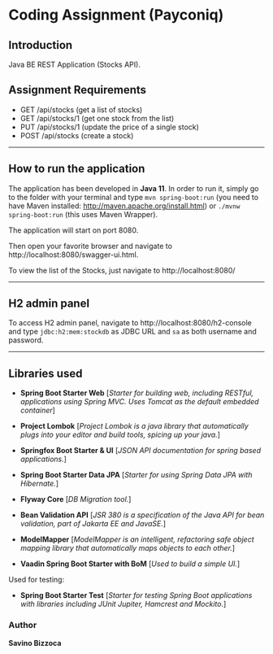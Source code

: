 # Coding Assignment (Payconiq)

## Introduction

Java BE REST Application (Stocks API).

## Assignment Requirements

- GET /api/stocks (get a list of stocks)
- GET /api/stocks/1 (get one stock from the list)
- PUT /api/stocks/1 (update the price of a single stock)
- POST /api/stocks (create a stock)

***

## How to run the application

The application has been developed in **Java 11**. In order to run it, simply go to the folder with your terminal and
type `mvn spring-boot:run` (you need to have Maven installed: http://maven.apache.org/install.html)
or `./mvnw spring-boot:run` (this uses Maven Wrapper).

The application will start on port 8080.

Then open your favorite browser and navigate to http://localhost:8080/swagger-ui.html.

To view the list of the Stocks, just navigate to http://localhost:8080/

***
## H2 admin panel

To access H2 admin panel, navigate to http://localhost:8080/h2-console and type `jdbc:h2:mem:stockdb` as JDBC URL and `sa` as both username and password.

***

## Libraries used

* **Spring Boot Starter Web**
  [_Starter for building web, including RESTful, applications using Spring MVC. Uses Tomcat as the default embedded
  container_]

* **Project Lombok**
  [_Project Lombok is a java library that automatically plugs into your editor and build tools, spicing up your java._]

* **Springfox Boot Starter & UI**
  [_JSON API documentation for spring based applications._]

* **Spring Boot Starter Data JPA**
  [_Starter for using Spring Data JPA with Hibernate._]

* **Flyway Core**
  [_DB Migration tool._]

* **Bean Validation API**
  [_JSR 380 is a specification of the Java API for bean validation, part of Jakarta EE and JavaSE._]

* **ModelMapper**
  [_ModelMapper is an intelligent, refactoring safe object mapping library that automatically maps objects to each
  other._]

* **Vaadin Spring Boot Starter with BoM**
  [_Used to build a simple UI._]

Used for testing:

* **Spring Boot Starter Test**
  [_Starter for testing Spring Boot applications with libraries including JUnit Jupiter, Hamcrest and Mockito._]

### Author

**Savino Bizzoca**

